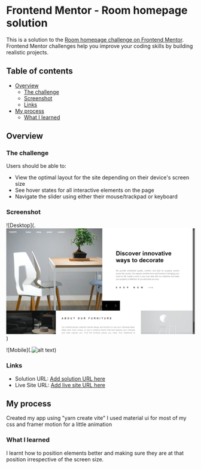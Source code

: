 # Frontend Mentor - Room homepage solution

This is a solution to the
[Room homepage challenge on Frontend Mentor](https://www.frontendmentor.io/challenges/room-homepage-BtdBY_ENq).
Frontend Mentor challenges help you improve your coding skills by building
realistic projects.

## Table of contents

- [Overview](#overview)
  - [The challenge](#the-challenge)
  - [Screenshot](#screenshot)
  - [Links](#links)
- [My process](#my-process)
  - [What I learned](#what-i-learned)

## Overview

### The challenge

Users should be able to:

- View the optimal layout for the site depending on their device's screen size
- See hover states for all interactive elements on the page
- Navigate the slider using either their mouse/trackpad or keyboard

### Screenshot

![Desktop](.![alt text](image.png))

![Mobile](.![alt text]())

### Links

- Solution URL: [Add solution URL here](https://www.frontendmentor.io/challenges/room-homepage-BtdBY_ENq/hub?share=true)
- Live Site URL: [Add live site URL here](https://roomdecorhome.netlify.app/)

## My process

Created my app using "yarn create vite" I used material ui for most of my css
and framer motion for a little animation

### What I learned

I learnt how to position elements better and making sure they are at that
position irrespective of the screen size.

